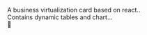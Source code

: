 A business virtualization card based on react..<br />
Contains dynamic tables and chart...<br />
:beer:
